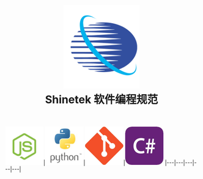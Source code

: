 <h1 align="center">
    <img src="./public/logo.png" alt="Standard - JavaScript Style Guide" width="200">
  <br>
  Shinetek 软件编程规范
  <br>
  <br>
</h1>

[<img height=100 src="./public/js.jpg">](./doc/standard-js.md)|[<img height=100 src="./public/python2.jpg">](./doc/standard-python.md)|[<img height=100 src="./public/git2.jpg">](./doc/standard-git.md)|[<img height=100 src="./public/csharp.jpg">](./doc/standard-csharp.md)
|---|---|---|---|---|

<!-- <h2 align="left">
    <img src="./public/js.jpg" alt="Standard - JavaScript Style Guide" width="20">
    <a herf="./doc/standard-js.md" style="font-size: 1.2em">JavaScript 编码规范</a>
</h2>
<br>
<h2 align="left">
    <img src="./public/python.jpg" alt="Standard - JavaScript Style Guide" width="30">
    <a herf="./doc/standard-js.md" style="font-size: 1.2em">Python 编码规范</a>
</h2>
<br>
<h2 align="left">
    <img src="./public/git.jpg" alt="Standard - JavaScript Style Guide" width="30">
    <a herf="./doc/standard-js.md" style="font-size: 1.2em">版本控制操作规范</a>
</h2> -->